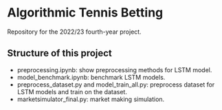 # Algorithmic Tennis Betting
Repository for the 2022/23 fourth-year project. 

## Structure of this project

- preprocessing.ipynb: show preprocessing methods for LSTM model. 
- model_benchmark.ipynb: benchmark LSTM models. 
- preprocess_dataset.py and model_train_all.py: preprocess dataset for LSTM models and train on the dataset.
- marketsimulator_final.py: market making simulation.
